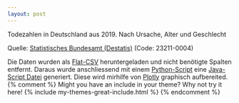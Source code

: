 ```yaml
---
layout: post
---
```

Todezahlen in Deutschland aus 2019. Nach Ursache, Alter und Geschlecht
<div id='myDiv'>
<!-- Plotly chart will be drawn inside this DIV -->
</div>
<script src="{{base}}/assets/tod.js" > </script>
<script>

        
        var log = {
            x: data['source'],
            y: data['target'],
            text: data['text'],

            mode: 'markers',
            marker: {
                size: data['valueLog'],
                color: data['color']
            }
        };

        var config = [log];

        var layout = { 
            title: 'Todeszahlen Deutschland 2019',
            showlegend: false,
            height: 1800,
            //width: 1400,
            autosize: true,
            margin: {
                l: 310
            }

        };

        Plotly.newPlot('myDiv', config, layout);

</script>

Quelle: [Statistisches Bundesamt (Destatis)](https://www-genesis.destatis.de/genesis/online?sequenz=tabelleErgebnis&selectionname=23211-0004#abreadcrumb) (Code: 23211-0004)

Die Daten wurden als [Flat-CSV](https://raw.githubusercontent.com/n103/n103.github.io/master/resources/todeszahlen/23211-0004_flat.csv) heruntergeladen und nicht benötigte Spalten entfernt. Daraus wurde anschliessend mit einem [Python-Script](hhttps://raw.githubusercontent.com/n103/n103.github.io/master/resources/todeszahlen/tod_script.py) eine [Java-Script Datei](https://raw.githubusercontent.com/n103/n103.github.io/master/assets/tod.js) generiert. Diese wird mirhilfe von [Plotly](https://plotly.com/javascript/bubble-charts/) graphisch aufbereited.
{% comment %}
Might you have an include in your theme? Why not try it here!
{% include my-themes-great-include.html %}
{% endcomment %}

